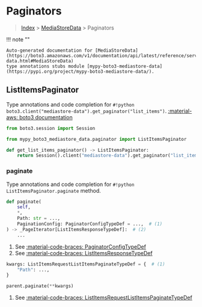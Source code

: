 # Paginators

> [Index](../README.md) > [MediaStoreData](./README.md) > Paginators

!!! note ""

    Auto-generated documentation for [MediaStoreData](https://boto3.amazonaws.com/v1/documentation/api/latest/reference/services/mediastore-data.html#MediaStoreData)
    type annotations stubs module [mypy-boto3-mediastore-data](https://pypi.org/project/mypy-boto3-mediastore-data/).

## ListItemsPaginator

Type annotations and code completion for `#!python boto3.client("mediastore-data").get_paginator("list_items")`.
[:material-aws: boto3 documentation](https://boto3.amazonaws.com/v1/documentation/api/latest/reference/services/mediastore-data.html#MediaStoreData.Paginator.ListItems)

```python title="Usage example"
from boto3.session import Session

from mypy_boto3_mediastore_data.paginator import ListItemsPaginator

def get_list_items_paginator() -> ListItemsPaginator:
    return Session().client("mediastore-data").get_paginator("list_items")
```


### paginate

Type annotations and code completion for `#!python ListItemsPaginator.paginate` method.

```python title="Method definition"
def paginate(
    self,
    *,
    Path: str = ...,
    PaginationConfig: PaginatorConfigTypeDef = ...,  # (1)
) -> _PageIterator[ListItemsResponseTypeDef]:  # (2)
    ...
```

1. See [:material-code-braces: PaginatorConfigTypeDef](./type_defs.md#paginatorconfigtypedef) 
2. See [:material-code-braces: ListItemsResponseTypeDef](./type_defs.md#listitemsresponsetypedef) 


```python title="Usage example with kwargs"
kwargs: ListItemsRequestListItemsPaginateTypeDef = {  # (1)
    "Path": ...,
}

parent.paginate(**kwargs)
```

1. See [:material-code-braces: ListItemsRequestListItemsPaginateTypeDef](./type_defs.md#listitemsrequestlistitemspaginatetypedef) 
